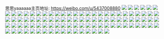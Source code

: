 思思yaaaaaa主页地址: https://weibo.com/u/5437008880 
![](https://wx4.sinaimg.cn/mw2000/005VX8nCgy1h8xmbadsqej30u0140qag.jpg) 
![](https://wx4.sinaimg.cn/mw2000/005VX8nCly1h8sueyicbrj30u0140qa3.jpg) 
![](https://wx4.sinaimg.cn/mw2000/005VX8nCly1h8sueyvsa3j30u011v7ap.jpg) 
![](https://wx4.sinaimg.cn/mw2000/005VX8nCly1h8iiiln4nlj30u010y0zy.jpg) 
![](https://wx4.sinaimg.cn/mw2000/005VX8nCly1h8iiinxbtkj30u0140463.jpg) 
![](https://wx4.sinaimg.cn/mw2000/005VX8nCly1h8clq4yrh1j30u018k0xy.jpg) 
![](https://wx4.sinaimg.cn/mw2000/005VX8nCly1h8clq4046nj30u01400zn.jpg) 
![](https://wx4.sinaimg.cn/mw2000/005VX8nCly1h8clq60rurj30u0140464.jpg) 
![](https://wx4.sinaimg.cn/mw2000/005VX8nCly1h7yyqpashcj30u0140ahy.jpg) 
![](https://wx4.sinaimg.cn/mw2000/005VX8nCly1h7yyqqe93wj30u015hdmu.jpg) 
![](https://wx4.sinaimg.cn/mw2000/005VX8nCly1h7wp9qwdojj31400u0jxm.jpg) 
![](https://wx4.sinaimg.cn/mw2000/005VX8nCly1h7njxnjmxdj30u0140q9q.jpg) 
![](https://wx4.sinaimg.cn/mw2000/005VX8nCly1h7njxokiuij30u0140jy8.jpg) 
![](https://wx4.sinaimg.cn/mw2000/005VX8nCly1h7njxp8l1jj30u0140gsk.jpg) 
![](https://wx4.sinaimg.cn/mw2000/005VX8nCly1h7fpbzgbt6j31x22wkn2y.jpg) 
![](https://wx4.sinaimg.cn/mw2000/005VX8nCly1h7fpcfbg1fj323m2xze82.jpg) 
![](https://wx4.sinaimg.cn/mw2000/005VX8nCly1h7fpcvwxi5j32c0340hdu.jpg) 
![](https://wx4.sinaimg.cn/mw2000/005VX8nCly1h7fpdckm17j31uo2u0u0x.jpg) 
![](https://wx4.sinaimg.cn/mw2000/005VX8nCly1h7e0k2xs8ij32c0340u0y.jpg) 
![](https://wx4.sinaimg.cn/mw2000/005VX8nCly1h7e0k86qkqj31vj2l2x6p.jpg) 
![](https://wx4.sinaimg.cn/mw2000/005VX8nCly1h7e0jsvxpdj32c0340gpw.jpg) 
![](https://wx4.sinaimg.cn/mw2000/005VX8nCly1h7e0kbn90xj31v02jj7wh.jpg) 
![](https://wx4.sinaimg.cn/mw2000/005VX8nCly1h75um5acqqj32bq2ryu10.jpg) 
![](https://wx4.sinaimg.cn/mw2000/005VX8nCly1h75u7mvu8ej324u33k4j8.jpg) 
![](https://wx4.sinaimg.cn/mw2000/005VX8nCly1h75ula8yirj32c0340jyb.jpg) 
![](https://wx4.sinaimg.cn/mw2000/005VX8nCly1h75umtguz8j32c0340nlp.jpg) 
![](https://wx4.sinaimg.cn/mw2000/005VX8nCly1h75un8g6qaj322q2rnu0x.jpg) 
![](https://wx4.sinaimg.cn/mw2000/005VX8nCly1h75uo6o2coj32c0340kjo.jpg) 
![](https://wx4.sinaimg.cn/mw2000/005VX8nCly1h7186m8xd9j329230fu0y.jpg) 
![](https://wx4.sinaimg.cn/mw2000/005VX8nCly1h7186vpo18j31um2rtah6.jpg) 
![](https://wx4.sinaimg.cn/mw2000/005VX8nCly1h71878z6i7j31vf2i343k.jpg) 
![](https://wx4.sinaimg.cn/mw2000/005VX8nCly1h7187i0rg0j32672hun3f.jpg) 
![](https://wx4.sinaimg.cn/mw2000/005VX8nCgy1h6wn2swg04j30u013fn72.jpg) 
![](https://wx4.sinaimg.cn/mw2000/005VX8nCgy1h6r25dh49ej30u0133wlz.jpg) 
![](https://wx4.sinaimg.cn/mw2000/005VX8nCgy1h6r25ewm9vj30u0140108.jpg) 
![](https://wx4.sinaimg.cn/mw2000/005VX8nCly1h6k7u70bmjj324e2qdq9h.jpg) 
![](https://wx4.sinaimg.cn/mw2000/005VX8nCly1h6k7u8jpzej324431u10k.jpg) 
![](https://wx4.sinaimg.cn/mw2000/005VX8nCly1h6k7u5ny8pj313513wzm5.jpg) 
![](https://wx4.sinaimg.cn/mw2000/005VX8nCly1h6k7ua9l9xj32c0340e82.jpg) 
![](https://wx4.sinaimg.cn/mw2000/005VX8nCgy1h68k2oij9mj30u0140gqe.jpg) 
![](https://wx4.sinaimg.cn/mw2000/005VX8nCgy1h68k2nmkazj30u0140463.jpg) 
![](https://wx4.sinaimg.cn/mw2000/005VX8nCgy1h68k2pdbuhj30u0140q7m.jpg) 
![](https://wx4.sinaimg.cn/mw2000/005VX8nCgy1h5wva80urij30u0140dgu.jpg) 
![](https://wx4.sinaimg.cn/mw2000/005VX8nCgy1h5rd1dncgyj30u0140jyw.jpg) 
![](https://wx4.sinaimg.cn/mw2000/005VX8nCgy1h5rd1f415jj30u0140agp.jpg) 
![](https://wx4.sinaimg.cn/mw2000/005VX8nCgy1h5p5shc9bdj30u0140gnu.jpg) 
![](https://wx4.sinaimg.cn/mw2000/005VX8nCgy1h5p5si7wxuj30u01403zq.jpg) 
![](https://wx4.sinaimg.cn/mw2000/005VX8nCgy1h5mlggu9bej30u0140jxp.jpg) 
![](https://wx4.sinaimg.cn/mw2000/005VX8nCgy1h5hpn2budtj30u0154jyl.jpg) 
![](https://wx4.sinaimg.cn/mw2000/005VX8nCgy1h5hpn3bssij30u018f78y.jpg) 
![](https://wx4.sinaimg.cn/mw2000/005VX8nCgy1h5hpqgj8atj30u016otdn.jpg) 
![](https://wx4.sinaimg.cn/mw2000/005VX8nCgy1h5hpn4kk5jj30u016j0xj.jpg) 
![](https://wx4.sinaimg.cn/mw2000/005VX8nCgy1h5hpn78tnyj30vj0u0wkc.jpg) 
![](https://wx4.sinaimg.cn/mw2000/005VX8nCgy1h5gu5rjoa7j30u01400xr.jpg) 
![](https://wx4.sinaimg.cn/mw2000/005VX8nCgy1h5eajhguw8j30u014njwc.jpg) 
![](https://wx4.sinaimg.cn/mw2000/005VX8nCgy1h5eajg2ck9j30u0140tfw.jpg) 
![](https://wx4.sinaimg.cn/mw2000/005VX8nCgy1h5eajiwtqqj30u018bq7v.jpg) 
![](https://wx4.sinaimg.cn/mw2000/005VX8nCgy1h5eakbtiahj30u01400xm.jpg) 
![](https://wx4.sinaimg.cn/mw2000/005VX8nCgy1h5b6k0lzkqj30u00xfwp5.jpg) 
![](https://wx4.sinaimg.cn/mw2000/005VX8nCgy1h59wmabo41j30u014079z.jpg) 
![](https://wx4.sinaimg.cn/mw2000/005VX8nCgy1h59wm80qmej30u0140djy.jpg) 
![](https://wx4.sinaimg.cn/mw2000/005VX8nCgy1h59wmba3abj30u014y78y.jpg) 
![](https://wx4.sinaimg.cn/mw2000/005VX8nCgy1h56jffa69rj30u0140780.jpg) 
![](https://wx4.sinaimg.cn/mw2000/005VX8nCgy1h56jfhbwxcj30u0140dmo.jpg) 
![](https://wx4.sinaimg.cn/mw2000/005VX8nCgy1h56jfdrwftj30u0140q9y.jpg) 
![](https://wx4.sinaimg.cn/mw2000/005VX8nCgy1h4w9c6ltb8j30u01b149a.jpg) 
![](https://wx4.sinaimg.cn/mw2000/005VX8nCgy1h4w9c9jjihj30u0140n5m.jpg) 
![](https://wx4.sinaimg.cn/mw2000/005VX8nCly1h4r3sbwcnjj31ni2krx6r.jpg) 
![](https://wx4.sinaimg.cn/mw2000/005VX8nCly1h4r3scsh1tj322k2rge82.jpg) 
![](https://wx4.sinaimg.cn/mw2000/005VX8nCly1h4r3so2rtsj31qy2q9b2b.jpg) 
![](https://wx4.sinaimg.cn/mw2000/005VX8nCly1h4r3sgd8wfj31ix2he1kz.jpg) 
![](https://wx4.sinaimg.cn/mw2000/005VX8nCly1h4r3s2kkt6j31r22o51l1.jpg) 
![](https://wx4.sinaimg.cn/mw2000/005VX8nCly1h4r3tf5jocj31kp2i44qr.jpg) 
![](https://wx4.sinaimg.cn/mw2000/005VX8nCly1h4r3t9uq0qj31qh2wa1l0.jpg) 
![](https://wx4.sinaimg.cn/mw2000/005VX8nCly1h4r3tic3i2j31v02t5u0y.jpg) 
![](https://wx4.sinaimg.cn/mw2000/005VX8nCly1h4r3sx6finj32302s0kjo.jpg) 
![](https://wx4.sinaimg.cn/mw2000/005VX8nCgy1h4oppt0yx4j31i52knkjm.jpg) 
![](https://wx4.sinaimg.cn/mw2000/005VX8nCgy1h4oppzt0jfj31ly2ok1kz.jpg) 
![](https://wx4.sinaimg.cn/mw2000/005VX8nCgy1h4opq54kruj31ln2junpe.jpg) 
![](https://wx4.sinaimg.cn/mw2000/005VX8nCgy1h4oppn6rfxj31ng2l6u0y.jpg) 
![](https://wx4.sinaimg.cn/mw2000/005VX8nCgy1h4opqanmu5j31my2ox1kz.jpg) 
![](https://wx4.sinaimg.cn/mw2000/005VX8nCgy1h4opqer36tj31lc2lhqv6.jpg) 
![](https://wx4.sinaimg.cn/mw2000/005VX8nCgy1h3mn17gazcj30u014044c.jpg) 
![](https://wx4.sinaimg.cn/mw2000/005VX8nCgy1h3mn16a6w8j30u0140qap.jpg) 
![](https://wx4.sinaimg.cn/mw2000/005VX8nCgy1h3mn18euyej30u01287bg.jpg) 
![](https://wx4.sinaimg.cn/mw2000/005VX8nCgy1h3mn19gql8j30u0140n3d.jpg) 
![](https://wx4.sinaimg.cn/mw2000/005VX8nCgy1h2833nqcyaj30u015yjvm.jpg) 
![](https://wx4.sinaimg.cn/mw2000/005VX8nCgy1h2833oodlyj30u013ftcz.jpg) 
![](https://wx4.sinaimg.cn/mw2000/005VX8nCgy1h2833r1agaj30u0140789.jpg) 
![](https://wx4.sinaimg.cn/mw2000/005VX8nCgy1h2835uvfvnj30u012xgrf.jpg) 
![](https://wx4.sinaimg.cn/mw2000/005VX8nCgy1h2833rybp3j30u0140wic.jpg) 
![](https://wx4.sinaimg.cn/mw2000/005VX8nCgy1h2833pua84j30u010fgqv.jpg) 
![](https://wx4.sinaimg.cn/mw2000/005VX8nCgy1h1u9u8jceyj30u016an50.jpg) 
![](https://wx4.sinaimg.cn/mw2000/005VX8nCgy1h1u9u9sbyyj30u018cdov.jpg) 
![](https://wx4.sinaimg.cn/mw2000/005VX8nCgy1h1u9uc62tvj30u016h7bg.jpg) 
![](https://wx4.sinaimg.cn/mw2000/005VX8nCgy1h1u9u77k3wj30u0101wl8.jpg) 
![](https://wx4.sinaimg.cn/mw2000/005VX8nCgy1h1u9ub5zcqj30u018pgu1.jpg) 
![](https://wx4.sinaimg.cn/mw2000/005VX8nCgy1h1u9ue4boej30u016zn26.jpg) 
